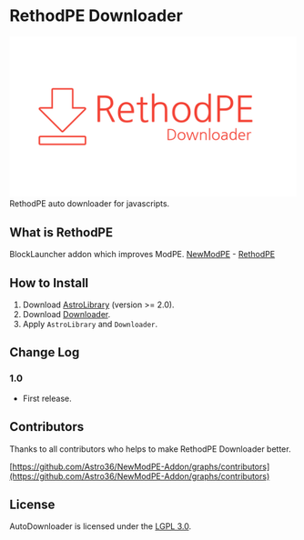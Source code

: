 # RethodPE Downloader
![logo](https://github.com/Astro36/NewModPE-Addon/blob/master/RethodPE/res/img_rethodpe_downloader.png)
RethodPE auto downloader for javascripts.

## What is RethodPE
BlockLauncher addon which improves ModPE.
[NewModPE](https://github.com/ManDongI/NewModPE) - [RethodPE](https://github.com/ljuwon321/NewModPE)

## How to Install
1. Download [AstroLibrary](https://github.com/Astro36/AstroLibrary/releases) (version >= 2.0).
2. Download [Downloader](https://github.com/Astro36/NewModPE-Addon/blob/master/RethodPE/Downloader.min.js).
3. Apply `AstroLibrary` and `Downloader`.

## Change Log

### 1.0
- First release.

## Contributors
Thanks to all contributors who helps to make RethodPE Downloader better.

[https://github.com/Astro36/NewModPE-Addon/graphs/contributors](https://github.com/Astro36/NewModPE-Addon/graphs/contributors)

## License
AutoDownloader is licensed under the [LGPL 3.0](https://github.com/Astro36/NewModPE-Addon/blob/master/LICENSE).
